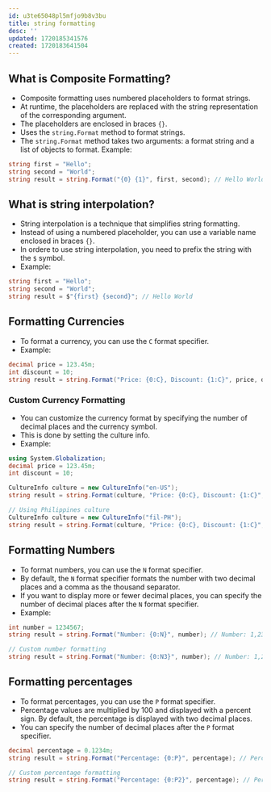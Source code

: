 ```yaml
---
id: u3te65048pl5mfjo9b8v3bu
title: string formatting
desc: ''
updated: 1720185341576
created: 1720183641504
---
```

## What is Composite Formatting?

- Composite formatting uses numbered placeholders to format strings.
- At runtime, the placeholders are replaced with the string representation of the corresponding argument.
- The placeholders are enclosed in braces `{}`.
- Uses the `string.Format` method to format strings.
- The `string.Format` method takes two arguments: a format string and a list of objects to format.
Example:

```csharp
string first = "Hello";
string second = "World";
string result = string.Format("{0} {1}", first, second); // Hello World
```

## What is string interpolation?

- String interpolation is a technique that simplifies string formatting.
- Instead of using a numbered placeholder, you can use a variable name enclosed in braces `{}`.
- In ordere to use string interpolation, you need to prefix the string with the `$` symbol.
- Example:

```csharp
string first = "Hello";
string second = "World";
string result = $"{first} {second}"; // Hello World
```

## Formatting Currencies

- To format a currency, you can use the `C` format specifier.
- Example:

```csharp
decimal price = 123.45m;
int discount = 10;
string result = string.Format("Price: {0:C}, Discount: {1:C}", price, discount); // Price: $123.45, Discount: $10.00
```

### Custom Currency Formatting

- You can customize the currency format by specifying the number of decimal places and the currency symbol.
- This is done by setting the culture info.
- Example:

```csharp
using System.Globalization;
decimal price = 123.45m;
int discount = 10;

CultureInfo culture = new CultureInfo("en-US");
string result = string.Format(culture, "Price: {0:C}, Discount: {1:C}", price, discount); // Price: $123.45, Discount: $10.00

// Using Philippines culture
CultureInfo culture = new CultureInfo("fil-PH");
string result = string.Format(culture, "Price: {0:C}, Discount: {1:C}", price, discount); // Price: ₱123.45, Discount: ₱10.00
```

## Formatting Numbers

- To format numbers, you can use the `N` format specifier.
- By default, the `N` format specifier formats the number with two decimal places and a comma as the thousand separator.
- If you want to display more or fewer decimal places, you can specify the number of decimal places after the `N` format specifier.
- Example:

```csharp
int number = 1234567;
string result = string.Format("Number: {0:N}", number); // Number: 1,234,567.00

// Custom number formatting
string result = string.Format("Number: {0:N3}", number); // Number: 1,234,567.000
```

## Formatting percentages

- To format percentages, you can use the `P` format specifier.
- Percentage values are multiplied by 100 and displayed with a percent sign. By default, the percentage is displayed with two decimal places.
- You can specify the number of decimal places after the `P` format specifier.

```csharp
decimal percentage = 0.1234m;
string result = string.Format("Percentage: {0:P}", percentage); // Percentage: 12.34%

// Custom percentage formatting
string result = string.Format("Percentage: {0:P2}", percentage); // Percentage: 12.34%
```
